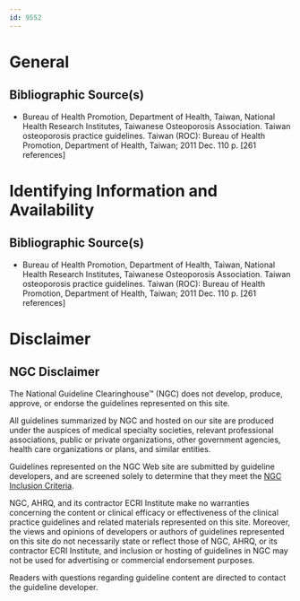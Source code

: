 ```yaml
---
id: 9552
---
```


# General

## Bibliographic Source(s)

- Bureau of Health Promotion, Department of Health, Taiwan, National Health Research Institutes, Taiwanese Osteoporosis Association. Taiwan osteoporosis practice guidelines. Taiwan (ROC): Bureau of Health Promotion, Department of Health, Taiwan; 2011 Dec. 110 p. [261 references]

# Identifying Information and Availability

## Bibliographic Source(s)

- Bureau of Health Promotion, Department of Health, Taiwan, National Health Research Institutes, Taiwanese Osteoporosis Association. Taiwan osteoporosis practice guidelines. Taiwan (ROC): Bureau of Health Promotion, Department of Health, Taiwan; 2011 Dec. 110 p. [261 references]

# Disclaimer

## NGC Disclaimer

The National Guideline Clearinghouse™ (NGC) does not develop, produce, approve, or endorse the guidelines represented on this site.

All guidelines summarized by NGC and hosted on our site are produced under the auspices of medical specialty societies, relevant professional associations, public or private organizations, other government agencies, health care organizations or plans, and similar entities.

Guidelines represented on the NGC Web site are submitted by guideline developers, and are screened solely to determine that they meet the [NGC Inclusion Criteria](/help-and-about/summaries/inclusion-criteria).

NGC, AHRQ, and its contractor ECRI Institute make no warranties concerning the content or clinical efficacy or effectiveness of the clinical practice guidelines and related materials represented on this site. Moreover, the views and opinions of developers or authors of guidelines represented on this site do not necessarily state or reflect those of NGC, AHRQ, or its contractor ECRI Institute, and inclusion or hosting of guidelines in NGC may not be used for advertising or commercial endorsement purposes.

Readers with questions regarding guideline content are directed to contact the guideline developer.

